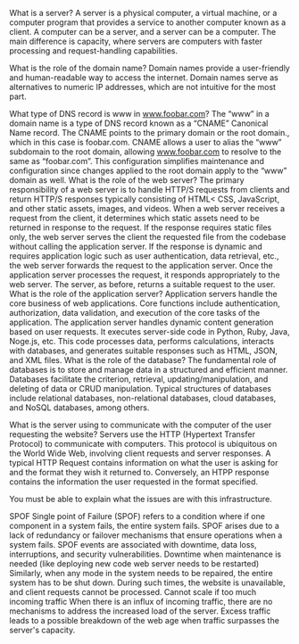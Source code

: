 What is a server?
A server is a physical computer, a virtual machine, or a computer program that provides a service to another computer known as a client. A computer can be a server, and a server can be a computer. The main difference is capacity, where servers are computers with faster processing and request-handling capabilities. 

What is the role of the domain name?
Domain names provide a user-friendly and human-readable way to access the internet. Domain names serve as alternatives to numeric IP addresses, which are not intuitive for the most part. 

What type of DNS record is www in www.foobar.com?
The “www” in a domain name is a type of DNS record known as a “CNAME” Canonical Name record. The CNAME points to the primary domain or the root domain., which in this case is foobar.com. CNAME allows a user to alias the “www” subdomain to the root domain, allowing www.foobar.com to resolve to the same as “foobar.com”. This configuration simplifies maintenance and configuration since changes applied to the root domain apply to the “www” domain as well. 
What is the role of the web server?
The primary responsibility of a web server is to handle HTTP/S requests from clients and return HTTP/S responses typically consisting of HTML< CSS, JavaScript, and other static assets, images, and videos. When a web server receives a request from the client, it determines which static assets need to be returned in response to the request. If the response requires static files only, the web server serves the client the requested file from the codebase without calling the application server. If the response is dynamic and requires application logic such as user authentication, data retrieval, etc., the web server forwards the request to the application server. Once the application server processes the request, it responds appropriately to the web server. The server, as before, returns a suitable request to the user.
What is the role of the application server?
Application servers handle the core business of web applications. Core functions include authentication, authorization, data validation, and execution of the core tasks of the application. The application server handles dynamic content generation based on user requests. It executes server-side code in Python, Ruby, Java, Noge.js, etc. This code processes data, performs calculations, interacts with databases, and generates suitable responses such as HTML, JSON, and XML files.
What is the role of the database?
The fundamental role of databases is to store and manage data in a structured and efficient manner. Databases facilitate the criterion, retrieval, updating/manipulation, and deleting of data or CRUD manipulation. Typical structures of databases include relational databases, non-relational databases, cloud databases, and NoSQL databases, among others. 

What is the server using to communicate with the computer of the user requesting the website?
Servers use the HTTP (Hypertext Transfer Protocol) to communicate with computers. This protocol is ubiquitous on the World Wide Web, involving client requests and server responses. A typical HTTP Request contains information on what the user is asking for and the format they wish it returned to. Conversely, an HTPP response contains the information the user requested in the format specified.


You must be able to explain what the issues are with this infrastructure.

SPOF
Single point of Failure (SPOF) refers to a condition where if one component in a system fails, the entire system fails. SPOF arises due to a lack of redundancy or failover mechanisms that ensure operations when a system fails. SPOF events are associated with downtime, data loss, interruptions, and security vulnerabilities.
Downtime when maintenance is needed (like deploying new code web server needs to be restarted)
Similarly, when any mode in the system needs to be repaired, the entire system has to be shut down. During such times, the website is unavailable, and client requests cannot be processed.
Cannot scale if too much incoming traffic
When there is an influx of incoming traffic, there are no mechanisms to address the increased load of the server. Excess traffic leads to a possible breakdown of the web age when traffic surpasses the server's capacity.



